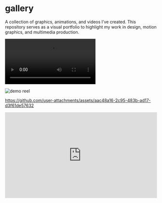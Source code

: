 # gallery
A collection of graphics, animations, and videos I’ve created. This repository serves as a visual portfolio to highlight my work in design, motion graphics, and multimedia production.


![demo reel](./media/demo_reel.mp4)


![demo reel](https://github.com/user-attachments/assets/aac48a16-2c95-483b-ad17-d3f61de57632)

https://github.com/user-attachments/assets/aac48a16-2c95-483b-ad17-d3f61de57632

<div style="padding:56.25% 0 0 0;position:relative;"><iframe src="https://player.vimeo.com/video/64587669?badge=0&amp;autopause=0&amp;player_id=0&amp;app_id=58479" frameborder="0" allow="autoplay; fullscreen; picture-in-picture; clipboard-write" style="position:absolute;top:0;left:0;width:100%;height:100%;" title="krobar - Demo Reel"></iframe></div><script src="https://player.vimeo.com/api/player.js"></script>
